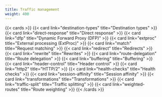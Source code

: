 ```yaml
---
title: Traffic management
weight: 400
---
```


{{< cards >}}
  {{< card link="destination-types" title="Destination types" >}}
  {{< card link="direct-response" title="Direct response" >}}
  {{< card link="dfp" title="Dynamic Forward Proxy (DFP)" >}}
  {{< card link="extproc" title="External processing (ExtProc)" >}}
  {{< card link="match" title="Request matching" >}}
  {{< card link="redirect" title="Redirects" >}}
  {{< card link="rewrite" title="Rewrites" >}}
  {{< card link="route-delegation" title="Route delegation" >}}
  {{< card link="buffering" title="Buffering" >}}
  {{< card link="header-control" title="Header control" >}}
  {{< card link="http2" title="HTTP/2" >}}
  {{< card link="health-checks" title="Health checks" >}}
  {{< card link="session-affinity" title="Session affinity" >}}
  {{< card link="transformations" title="Transformations" >}}
  {{< card link="traffic-split" title="Traffic splitting" >}}
  {{< card link="weighted-routes" title="Route weighting" >}}
{{< /cards >}}
